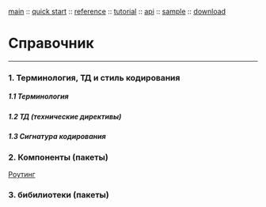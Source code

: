 [main](/) ::
[quick start](/docs/start.html) ::
[reference](/docs/reference.html) ::
[tutorial](/docs/tutorial.html) ::
[api](/docs/api.html) ::
[sample](/sample) ::
[download](https://github.com/kshamiev/sungora)

# Справочник
***

### 1. Терминология, ТД и стиль кодирования

##### 1.1 Терминология

##### 1.2 ТД (технические директивы)

##### 1.3 Сигнатура кодирования

### 2. Компоненты (пакеты)

[Роутинг](/docs/reference/route.html)

### 3. бибилиотеки (пакеты)

